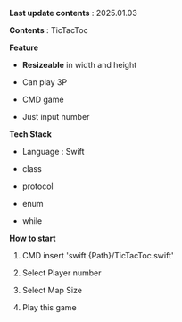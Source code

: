 **Last update contents** : 2025.01.03

**Contents** : TicTacToc

**Feature** 

 - **Resizeable** in width and height
 
 - Can play 3P

 - CMD game

 - Just input number
 
**Tech Stack**
 
 - Language : Swift
 
 - class

 - protocol
 
 - enum
 
 - while

**How to start**

1. CMD insert 'swift {Path}/TicTacToc.swift'

2. Select Player number

3. Select Map Size

4. Play this game
